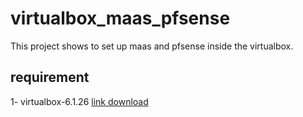 # virtualbox_maas_pfsense
This project shows to set up maas and pfsense inside the virtualbox.

## requirement
1- virtualbox-6.1.26 [link download](https://download.virtualbox.org/virtualbox/6.1.26/virtualbox-6.1_6.1.26-145957~Ubuntu~eoan_amd64.deb)

